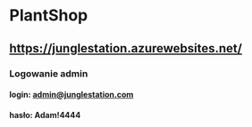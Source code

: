 # PlantShop
## https://junglestation.azurewebsites.net/

### Logowanie admin
#### login: admin@junglestation.com
#### hasło: Adam!4444
